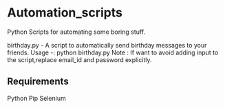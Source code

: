 # Automation_scripts
Python Scripts for automating some boring stuff. 

birthday.py - A script to automatically send birthday messages to your friends.
Usage -: python birthday.py
Note : If want to avoid adding input to the script,replace email_id and password explicitly.

Requirements
---------------
Python
Pip
Selenium
